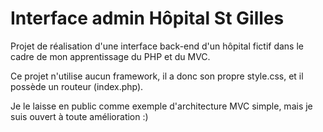 # Interface admin Hôpital St Gilles
Projet de réalisation d'une interface back-end d'un hôpital fictif dans le cadre de mon apprentissage du PHP et du MVC.

Ce projet n'utilise aucun framework, il a donc son propre style.css, et il possède un routeur (index.php).

Je le laisse en public comme exemple d'architecture MVC simple, mais je suis ouvert à toute amélioration :)